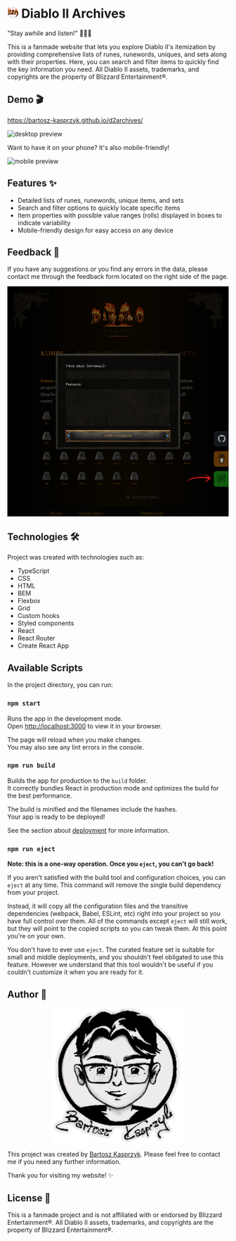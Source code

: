 # <img width="25px" src="/public/icon192.png" /> Diablo II Archives

"Stay awhile and listen!" 🧙‍♂️💬

This is a fanmade website that lets you explore Diablo II's itemization by providing comprehensive lists of runes, runewords, uniques, and sets along with their properties. Here, you can search and filter items to quickly find the key information you need. All Diablo II assets, trademarks, and copyrights are the property of Blizzard Entertainment®.

## Demo 🎬

https://bartosz-kasprzyk.github.io/d2archives/

![desktop preview](/public/d2a.gif)

Want to have it on your phone? It's also mobile-friendly!

![mobile preview](/public/d2a-mobile.gif)

## Features ✨
- Detailed lists of runes, runewords, unique items, and sets
- Search and filter options to quickly locate specific items
- Item properties with possible value ranges (rolls) displayed in boxes to indicate variability
- Mobile-friendly design for easy access on any device

## Feedback 💬

If you have any suggestions or you find any errors in the data, please contact me through the feedback form located on the right side of the page.

![feedback form](/public/feedback.png)

## Technologies 🛠️

Project was created with technologies such as:
* TypeScript
* CSS
* HTML
* BEM
* Flexbox
* Grid
* Custom hooks
* Styled components
* React
* React Router
* Create React App

## Available Scripts

In the project directory, you can run:

### `npm start`

Runs the app in the development mode.\
Open [http://localhost:3000](http://localhost:3000) to view it in your browser.

The page will reload when you make changes.\
You may also see any lint errors in the console.

### `npm run build`

Builds the app for production to the `build` folder.\
It correctly bundles React in production mode and optimizes the build for the best performance.

The build is minified and the filenames include the hashes.\
Your app is ready to be deployed!

See the section about [deployment](https://facebook.github.io/create-react-app/docs/deployment) for more information.

### `npm run eject`

**Note: this is a one-way operation. Once you `eject`, you can't go back!**

If you aren't satisfied with the build tool and configuration choices, you can `eject` at any time. This command will remove the single build dependency from your project.

Instead, it will copy all the configuration files and the transitive dependencies (webpack, Babel, ESLint, etc) right into your project so you have full control over them. All of the commands except `eject` will still work, but they will point to the copied scripts so you can tweak them. At this point you're on your own.

You don't have to ever use `eject`. The curated feature set is suitable for small and middle deployments, and you shouldn't feel obligated to use this feature. However we understand that this tool wouldn't be useful if you couldn't customize it when you are ready for it.

## Author 👥

<p align="center">
  <a href="https://bartosz-kasprzyk.github.io/homepage/">
    <img width="300px" src="public/drawingsignature.png" />
  </a>
</p>

This project was created by [Bartosz Kasprzyk](https://github.com/bartosz-kasprzyk). Please feel free to contact me if you need any further information.

Thank you for visiting my website! ✨

## License 📜
This is a fanmade project and is not affiliated with or endorsed by Blizzard Entertainment®. All Diablo II assets, trademarks, and copyrights are the property of Blizzard Entertainment®.
